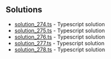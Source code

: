 

## Solutions

- [solution_274.ts](solution_274.ts) - Typescript solution
- [solution_275.ts](solution_275.ts) - Typescript solution
- [solution_276.ts](solution_276.ts) - Typescript solution
- [solution_277.ts](solution_277.ts) - Typescript solution
- [solution_278.ts](solution_278.ts) - Typescript solution
